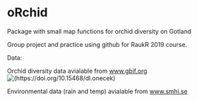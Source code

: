 # oRchid
Package with small map functions for orchid diversity on Gotland

Group project and practice using github for RaukR 2019 course.

Data:  

Orchid diversity data avialable from www.gbif.org ![(https://doi.org/10.15468/dl.onecek)](https://doi.org/10.15468/dl.onecek)
  
Environmental data (rain and temp) avialable from www.smhi.se
